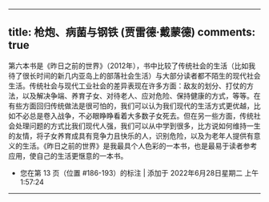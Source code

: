 
---
title: 枪炮、病菌与钢铁 (贾雷德·戴蒙德)
comments: true
---

第六本书是《昨日之前的世界》（2012年），书中比较了传统社会的生活（比如我待了很长时间的新几内亚岛上的部落社会生活）与大部分读者都不陌生的现代社会生活。传统社会与现代工业社会的差异表现在许多方面：敌友的划分、打仗的方法，以及解决争端、养育子女、对待老人、应对危险、保持健康的方式，等等。在有些方面回归传统做法是很可怕的，我们可以认为我们现代的生活方式更优越，比如不必总是卷入战争，不必眼睁睁看着大多数子女死去。但在另一些方面，传统社会处理问题的方式比我们现代人强，我们可以从中学到很多，比方说如何维持一生的友情，将子女养育成具有竞争力且快乐的人，识别危险，以及为老年人提供有意义的生活。《昨日之前的世界》是我最具个人色彩的一本书，也是最易于读者参考应用，使自己的生活更惬意的一本书。
- 您在第 13 页（位置 #186-193）的标注 | 添加于 2022年6月28日星期二 上午1:57:24
---

